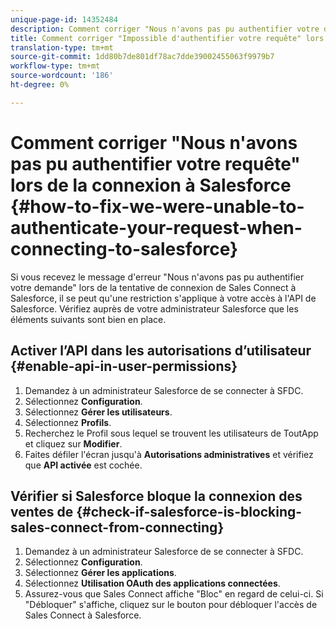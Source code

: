 ```yaml
---
unique-page-id: 14352484
description: Comment corriger "Nous n'avons pas pu authentifier votre demande" lors de la connexion à Salesforce - Marketo Docs - Documentation du produit
title: Comment corriger "Impossible d'authentifier votre requête" lors de la connexion à Salesforce
translation-type: tm+mt
source-git-commit: 1dd80b7de801df78ac7dde39002455063f9979b7
workflow-type: tm+mt
source-wordcount: '186'
ht-degree: 0%

---
```



# Comment corriger &quot;Nous n&#39;avons pas pu authentifier votre requête&quot; lors de la connexion à Salesforce {#how-to-fix-we-were-unable-to-authenticate-your-request-when-connecting-to-salesforce}

Si vous recevez le message d&#39;erreur &quot;Nous n&#39;avons pas pu authentifier votre demande&quot; lors de la tentative de connexion de Sales Connect à Salesforce, il se peut qu&#39;une restriction s&#39;applique à votre accès à l&#39;API de Salesforce. Vérifiez auprès de votre administrateur Salesforce que les éléments suivants sont bien en place.

## Activer l’API dans les autorisations d’utilisateur {#enable-api-in-user-permissions}

1. Demandez à un administrateur Salesforce de se connecter à SFDC.
1. Sélectionnez **Configuration**.
1. Sélectionnez **Gérer les utilisateurs**.
1. Sélectionnez **Profils**.
1. Recherchez le Profil sous lequel se trouvent les utilisateurs de ToutApp et cliquez sur **Modifier**.
1. Faites défiler l&#39;écran jusqu&#39;à **Autorisations administratives** et vérifiez que **API activée** est cochée.

## Vérifier si Salesforce bloque la connexion des ventes de {#check-if-salesforce-is-blocking-sales-connect-from-connecting}

1. Demandez à un administrateur Salesforce de se connecter à SFDC.
1. Sélectionnez **Configuration**.
1. Sélectionnez **Gérer les applications**.
1. Sélectionnez **Utilisation OAuth des applications connectées**.
1. Assurez-vous que Sales Connect affiche &quot;Bloc&quot; en regard de celui-ci. Si &quot;Débloquer&quot; s&#39;affiche, cliquez sur le bouton pour débloquer l&#39;accès de Sales Connect à Salesforce.
